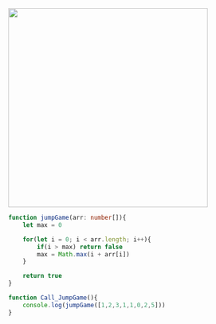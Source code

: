<img src="https://github.com/user-attachments/assets/321cc4c4-6c26-4c03-88f0-840686b8bdb5" width=400 >


```ts
function jumpGame(arr: number[]){
    let max = 0

    for(let i = 0; i < arr.length; i++){
        if(i > max) return false
        max = Math.max(i + arr[i])
    }

    return true
}

function Call_JumpGame(){
    console.log(jumpGame([1,2,3,1,1,0,2,5]))
}

```
